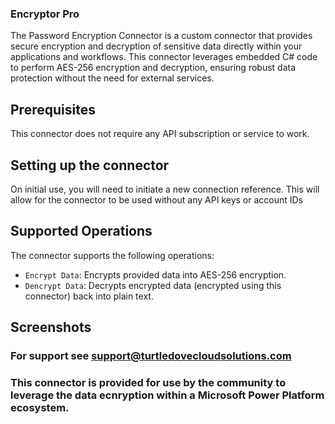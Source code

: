 ### Encryptor Pro

The Password Encryption Connector is a custom connector that provides secure encryption and decryption of sensitive data directly within your applications and workflows. This connector leverages embedded C# code to perform AES-256 encryption and decryption, ensuring robust data protection without the need for external services.

## Prerequisites
This connector does not require any API subscription or service to work.

## Setting up the connector
On initial use, you will need to initiate a new connection reference. This will allow for the connector to be used without any API keys or account IDs

## Supported Operations
The connector supports the following operations:
* `Encrypt Data`:  Encrypts provided data into AES-256 encryption. 
* `Dencrypt Data`: Decrypts encrypted data (encrypted using this connector) back into plain text.

## Screenshots



### For support see [support@turtledovecloudsolutions.com](mailto:support@turtledovecloudsolutions.cmo)

### This connector is provided for use by the community to leverage the data ecnryption within a Microsoft Power Platform ecosystem.